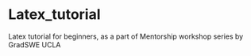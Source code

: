 # Latex_tutorial
Latex tutorial for beginners, as a part of Mentorship workshop series by GradSWE UCLA
